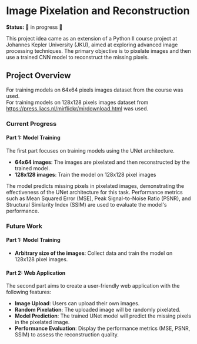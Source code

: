 # Image Pixelation and Reconstruction
**Status:** 🚧 in progress 🚧

This project idea came as an extension of a Python II course project at Johannes Kepler University (JKU), aimed at exploring advanced image processing techniques. The primary objective is to pixelate images and then use a trained CNN model to reconstruct the missing pixels.

## Project Overview
For training models on 64x64 pixels images dataset from the course was used. \
For training models on 128x128 pixels images dataset from https://press.liacs.nl/mirflickr/mirdownload.html was used.

### Current Progress

#### Part 1: Model Training

The first part focuses on training models using the UNet architecture.
- **64x64 images**: The images are pixelated and then reconstructed by the trained model.
- **128x128 images**: Train the model on 128x128 pixel images

The model predicts missing pixels in pixelated images, demonstrating the effectiveness of the UNet architecture for this task. Performance metrics such as Mean Squared Error (MSE), Peak Signal-to-Noise Ratio (PSNR), and Structural Similarity Index (SSIM) are used to evaluate the model's performance.

### Future Work

#### Part 1: Model Training
- **Arbitrary size of the images**: Collect data and train the model on 128x128 pixel images.
  
#### Part 2: Web Application

The second part aims to create a user-friendly web application with the following features:
- **Image Upload**: Users can upload their own images.
- **Random Pixelation**: The uploaded image will be randomly pixelated.
- **Model Prediction**: The trained UNet model will predict the missing pixels in the pixelated image.
- **Performance Evaluation**: Display the performance metrics (MSE, PSNR, SSIM) to assess the reconstruction quality.
